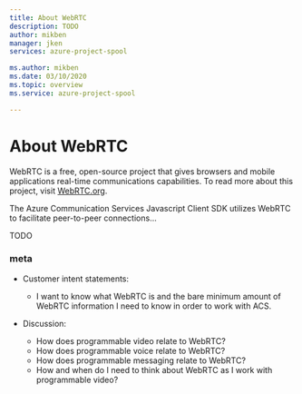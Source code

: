 ```yaml
---
title: About WebRTC
description: TODO
author: mikben    
manager: jken
services: azure-project-spool

ms.author: mikben
ms.date: 03/10/2020
ms.topic: overview
ms.service: azure-project-spool

---
```


# About WebRTC

WebRTC is a free, open-source project that gives browsers and mobile applications real-time communications capabilities. To read more about this project, visit [WebRTC.org](https://webrtc.org/).

The Azure Communication Services Javascript Client SDK utilizes WebRTC to facilitate peer-to-peer connections...

TODO


### meta

-  Customer intent statements: 
   - I want to know what WebRTC is and the bare minimum amount of WebRTC information I need to know in order to work with ACS.

- Discussion:
   - How does programmable video relate to WebRTC? 
   - How does programmable voice relate to WebRTC? 
   - How does programmable messaging relate to WebRTC? 
    - How and when do I need to think about WebRTC as I work with programmable video?    





